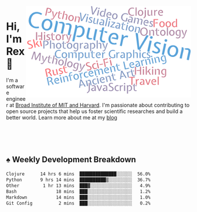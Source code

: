 <img src="https://raw.githubusercontent.com/rexwangcc/rexwangcc/master/myself.png" alt="Rex!" width="450" height="250" align="right">

# Hi, I'm Rex 👋

I'm a software engineer at [Broad Institute of MIT and Harvard](https://www.broadinstitute.org/). I'm passionate about contributing to open source projects that help us foster scientific researches and build a better world. Learn more about me at my [blog](https://rexwang.cc)

<br>
<br>
<br>

<table>
<tr valign="top" width="50%">
<!-- <td > -->

## ♠ Weekly Development Breakdown

<!-- code_time starts -->

```text
Clojure      14 hrs 6 mins  ██████████████░░░░░░  56.0%
Python       9 hrs 14 mins  ██████████▒░░░░░░░░░  36.7%
Other         1 hr 13 mins  ███▓░░░░░░░░░░░░░░░░   4.9%
Bash               18 mins  ███░░░░░░░░░░░░░░░░░   1.2%
Markdown           14 mins  ███░░░░░░░░░░░░░░░░░   1.0%
Git Config          2 mins  ███░░░░░░░░░░░░░░░░░   0.2%
```

<!-- code_time ends -->

<!-- Placeholder for my Game statuses -->

<!-- <td valign="top" width="50%">

#### ♦ My Personal Progress

</td> -->

</tr>
</table>
